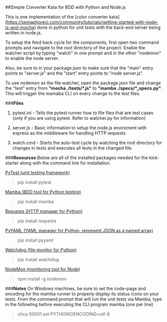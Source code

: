##Simple Converter Kata for BDD with Python and Node.js


This is one implementation of the [color converter kata] (https://semaphoreci.com/community/tutorials/getting-started-with-node-js-and-mocha) done in python for unit tests with the back-end server being written in node.js. 

To setup the feed back cycle for the components, first open two command prompts and navigate to the root directory of the project. Enable the watcher script by typing "watch" in one prompt and in the other "nodemon" to enable the node server.
 
Also, be sure to in your package.json to make sure that the "main" entry points to "server.js" and the "start" entry points to "node server.js".

To use nodemon as the file watcher, open the package.json file and change the "test" entry from __"mocha ./tests/*.js"__ to __"mamba ./specs/*_specs.py"__. This will trigger the mamaba CLI on every change to the test files. 


###__Files__
1. 	pytest.ini 	- 	Tells the pytest runner how to file files that are test cases (only if you are using pytest. Refer to watcher.py for information)

2. 	server.js 	- 	Basic information to setup the node.js enviroment with express as the middleware for handling HTTP requests

3.	watch.cmd 	-	Starts the auto-test cycle by watching the root directory for changes in tests and executes all tests in the changed file.


###__Resources__
Below are all of the installed packages needed for the kick-starter along with the command line for installation.
 
[PyTest (unit testing framework)](http://pytest.org/latest/)
>pip install pytest

[Mamba (BDD tool for Python testing)](https://github.com/nestorsalceda/mamba)
> pip install mamba

[Requests (HTTP manager for Python)](http://docs.python-requests.org/en/latest/)
> pip install requests

[PyYAML (YAML manager for Python, represent JSON as a named array)](http://pyyaml.org/wiki/PyYAML)
> pip install pyyaml

[Watchdog (file monitor for Python)](http://pythonhosted.org/watchdog/)
> pip install watchdog

[NodeMon (monitoring tool for Node)](https://github.com/remy/nodemon)
> npm install -g nodemon 


###__Notes__
On Windows machines, be sure to set the code-page and encoding for the mamba runner to properly display its status icons on your tests. From the command prompt that will run the unit tests via Mamba, type in the followling before executing the CLI program mamba (one per line)

>chcp 65001
>set PYTHONIOENCODING=utf-8
